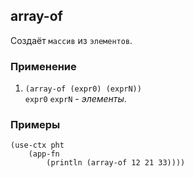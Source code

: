 ## array-of
Создаёт `массив` из `элементов`.

### Применение

1. `(array-of (expr0) (exprN))`<br>
`expr0` `exprN` - _элементы_.

### Примеры

```pihta
(use-ctx pht
    (app-fn
        (println (array-of 12 21 33))))
```